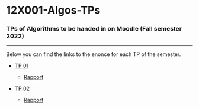 # 12X001-Algos-TPs

### TPs of Algorithms to be handed in on Moodle (Fall semester 2022)

---

Below you can find the links to the enonce for each TP of the semester.  

- [TP 01](TP01/TP01.pdf)
  - [Rapport](TP01/TP01-rapport.pdf)

- [TP 02](TP02/TP02.pdf)
  - [Rapport](TP02/TP02-rapport.pdf)


